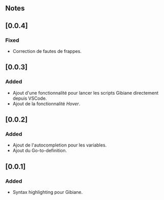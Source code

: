 ## Notes

## [0.0.4]

### Fixed

 - Correction de fautes de frappes.

## [0.0.3]

### Added

 - Ajout d'une fonctionnalité pour lancer les scripts Gibiane directement depuis VSCode.
 - Ajout de la fonctionnalité _Hover_.

## [0.0.2]

### Added

 - Ajout de l'autocompletion pour les variables.
 - Ajout du Go-to-definition.

## [0.0.1]

### Added

 - Syntax highlighting pour Gibiane.
